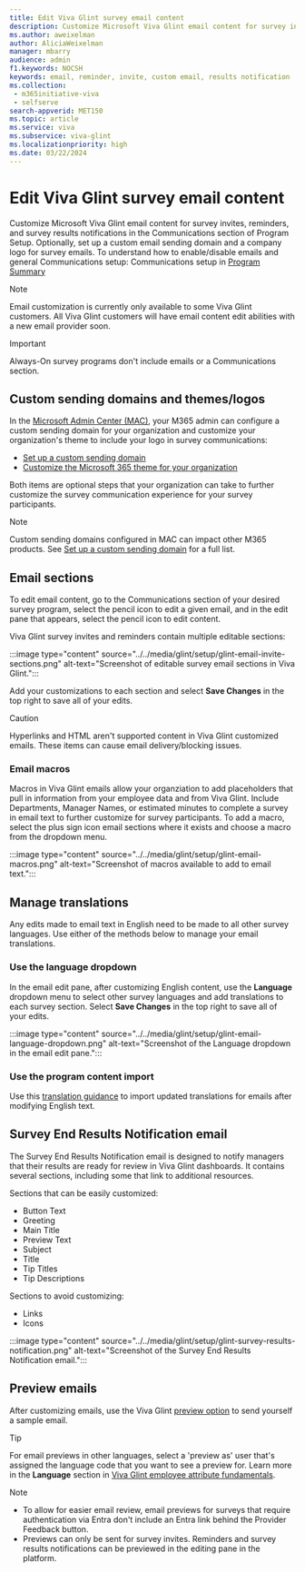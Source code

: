 ```yaml
---
title: Edit Viva Glint survey email content
description: Customize Microsoft Viva Glint email content for survey invites, reminders, and survey results notifications in the Communications section of Program Setup.
ms.author: aweixelman
author: AliciaWeixelman
manager: mbarry
audience: admin
f1.keywords: NOCSH
keywords: email, reminder, invite, custom email, results notification
ms.collection: 
 - m365initiative-viva
 - selfserve
search-appverid: MET150
ms.topic: article
ms.service: viva
ms.subservice: viva-glint
ms.localizationpriority: high
ms.date: 03/22/2024
---
```


# Edit Viva Glint survey email content

Customize Microsoft Viva Glint email content for survey invites, reminders, and survey results notifications in the Communications section of Program Setup. Optionally, set up a custom email sending domain and a company logo for survey emails. To understand how to enable/disable emails and general Communications setup: Communications setup in [Program Summary](program-summary-communications.md)

> [!NOTE]
> Email customization is currently only available to some Viva Glint customers. All Viva Glint customers will have email content edit abilities with a new email provider soon.

> [!IMPORTANT]
> Always-On survey programs don't include emails or a Communications section.

## Custom sending domains and themes/logos

In the [Microsoft Admin Center (MAC)](https://go.microsoft.com/fwlink/?linkid=2264234), your M365 admin can configure a custom sending domain for your organization and customize your organization's theme to include your logo in survey communications:

- [Set up a custom sending domain](microsoft-365/admin/email/select-domain-to-use-for-email-from-microsoft-365-products)
- [Customize the Microsoft 365 theme for your organization](microsoft-365/admin/setup/customize-your-organization-theme)

Both items are optional steps that your organization can take to further customize the survey communication experience for your survey participants.

> [!NOTE]
> Custom sending domains configured in MAC can impact other M365 products. See [Set up a custom sending domain](microsoft-365/admin/email/select-domain-to-use-for-email-from-microsoft-365-products) for a full list.

## Email sections

To edit email content, go to the Communications section of your desired survey program, select the pencil icon to edit a given email, and in the edit pane that appears, select the pencil icon to edit content.

Viva Glint survey invites and reminders contain multiple editable sections:

:::image type="content" source="../../media/glint/setup/glint-email-invite-sections.png" alt-text="Screenshot of editable survey email sections in Viva Glint.":::

Add your customizations to each section and select **Save Changes** in the top right to save all of your edits.

> [!CAUTION]
> Hyperlinks and HTML aren't supported content in Viva Glint customized emails. These items can cause email delivery/blocking issues.

### Email macros

Macros in Viva Glint emails allow your organziation to add placeholders that pull in information from your employee data and from Viva Glint. Include Departments, Manager Names, or estimated minutes to complete a survey in email text to further customize for survey participants. To add a macro, select the plus sign icon email sections where it exists and choose a macro from the dropdown menu.

:::image type="content" source="../../media/glint/setup/glint-email-macros.png" alt-text="Screenshot of macros available to add to email text.":::

## Manage translations

Any edits made to email text in English need to be made to all other survey languages. Use either of the methods below to manage your email translations.

### Use the language dropdown

In the email edit pane, after customizing English content, use the **Language** dropdown menu to select other survey languages and add translations to each survey section. Select **Save Changes** in the top right to save all of your edits.

:::image type="content" source="../../media/glint/setup/glint-email-language-dropdown.png" alt-text="Screenshot of the Language dropdown in the email edit pane.":::

### Use the program content import

Use this [translation guidance](language-translations.md) to import updated translations for emails after modifying English text. 

## Survey End Results Notification email

The Survey End Results Notification email is designed to notify managers that their results are ready for review in Viva Glint dashboards. It contains several sections, including some that link to additional resources. 

Sections that can be easily customized: 

- Button Text
- Greeting
- Main Title
- Preview Text
- Subject
- Title
- Tip Titles
- Tip Descriptions

Sections to avoid customizing:

- Links
- Icons

:::image type="content" source="../../media/glint/setup/glint-survey-results-notification.png" alt-text="Screenshot of the Survey End Results Notification email.":::

## Preview emails

After customizing emails, use the Viva Glint [preview option](preview-manage-enable-engage-programs.md) to send yourself a sample email.

> [!TIP]
> For email previews in other languages, select a 'preview as' user that's assigned the language code that you want to see a preview for. Learn more in the **Language** section in [Viva Glint employee attribute fundamentals](attribute-fundamentals.md).

> [!NOTE]
> - To allow for easier email review, email previews for surveys that require authentication via Entra don't include an Entra link behind the Provider Feedback button.
> - Previews can only be sent for survey invites. Reminders and survey results notifications can be previewed in the editing pane in the platform.
